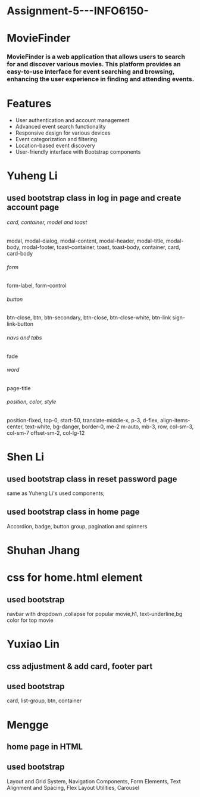 # Assignment-5---INFO6150-

# MovieFinder
###  MovieFinder is a web application that allows users to search for and discover various movies. This platform provides an easy-to-use interface for event searching and browsing, enhancing the user experience in finding and attending events.

# Features

* User authentication and account management
* Advanced event search functionality
* Responsive design for various devices
* Event categorization and filtering
* Location-based event discovery
* User-friendly interface with Bootstrap components


# Yuheng Li
## used bootstrap class in log in page and create account page
###### card, container, model and toast
modal, modal-dialog, modal-content, modal-header, modal-title, modal-body, modal-footer, toast-container, toast, toast-body, container, card, card-body
###### form
form-label,  form-control
###### button
btn-close,  btn, btn-secondary, btn-close, btn-close-white, btn-link sign-link-button
###### navs and tabs
fade
###### word
page-title
###### position, color, style
position-fixed, top-0, start-50, translate-middle-x, p-3, d-flex, align-items-center, text-white, bg-danger, border-0, me-2 m-auto, mb-3, row, col-sm-3, col-sm-7 offset-sm-2, col-lg-12

# Shen Li
## used bootstrap class in reset password page
same as Yuheng Li's used components;
## used bootstrap class in home page
Accordion, badge, button group, pagination and spinners

# Shuhan Jhang

# css for home.html element
## used bootstrap
navbar with dropdown  ,collapse for popular movie,h1, text-underline,bg color for top movie

# Yuxiao Lin
## css adjustment & add card, footer part
## used bootstrap
card, list-group, btn, container

# Mengge

## home page in HTML
## used bootstrap
Layout and Grid System, Navigation Components, Form Elements, Text Alignment and Spacing, Flex Layout Utilities, Carousel
